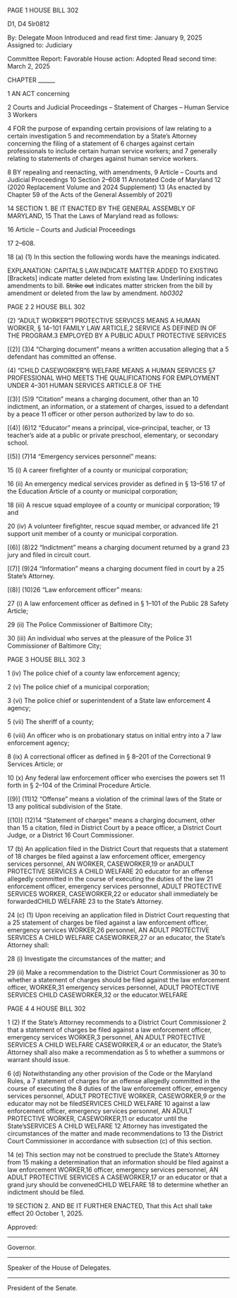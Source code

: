 PAGE 1
HOUSE BILL 302

D1, D4 5lr0812

By: Delegate Moon
Introduced and read first time: January 9, 2025
Assigned to: Judiciary

Committee Report: Favorable
House action: Adopted
Read second time: March 2, 2025

CHAPTER ______

1 AN ACT concerning

2 Courts and Judicial Proceedings – Statement of Charges – Human Service
3 Workers

4 FOR the purpose of expanding certain provisions of law relating to a certain investigation
5 and recommendation by a State’s Attorney concerning the filing of a statement of
6 charges against certain professionals to include certain human service workers; and
7 generally relating to statements of charges against human service workers.

8 BY repealing and reenacting, with amendments,
9 Article – Courts and Judicial Proceedings
10 Section 2–608
11 Annotated Code of Maryland
12 (2020 Replacement Volume and 2024 Supplement)
13 (As enacted by Chapter 59 of the Acts of the General Assembly of 2021)

14 SECTION 1. BE IT ENACTED BY THE GENERAL ASSEMBLY OF MARYLAND,
15 That the Laws of Maryland read as follows:

16 Article – Courts and Judicial Proceedings

17 2–608.

18 (a) (1) In this section the following words have the meanings indicated.

EXPLANATION: CAPITALS LAW.INDICATE MATTER ADDED TO EXISTING
[Brackets] indicate matter deleted from existing law.
Underlining indicates amendments to bill.
~~Strike~~ ~~out~~ indicates matter stricken from the bill by amendment or deleted from the law by
amendment. *hb0302*

PAGE 2
2 HOUSE BILL 302

(2) “ADULT WORKER”1 PROTECTIVE SERVICES MEANS A HUMAN
WORKER, § 14–101 FAMILY LAW ARTICLE,2 SERVICE AS DEFINED IN OF THE
PROGRAM.3 EMPLOYED BY A PUBLIC ADULT PROTECTIVE SERVICES

[(2)] (3)4 “Charging document” means a written accusation alleging that a
5 defendant has committed an offense.

(4) “CHILD CASEWORKER”6 WELFARE MEANS A HUMAN SERVICES
§7 PROFESSIONAL WHO MEETS THE QUALIFICATIONS FOR EMPLOYMENT UNDER
4–301 HUMAN SERVICES ARTICLE.8 OF THE

[(3)] (5)9 “Citation” means a charging document, other than an
10 indictment, an information, or a statement of charges, issued to a defendant by a peace
11 officer or other person authorized by law to do so.

[(4)] (6)12 “Educator” means a principal, vice–principal, teacher, or
13 teacher’s aide at a public or private preschool, elementary, or secondary school.

[(5)] (7)14 “Emergency services personnel” means:

15 (i) A career firefighter of a county or municipal corporation;

16 (ii) An emergency medical services provider as defined in § 13–516
17 of the Education Article of a county or municipal corporation;

18 (iii) A rescue squad employee of a county or municipal corporation;
19 and

20 (iv) A volunteer firefighter, rescue squad member, or advanced life
21 support unit member of a county or municipal corporation.

[(6)] (8)22 “Indictment” means a charging document returned by a grand
23 jury and filed in circuit court.

[(7)] (9)24 “Information” means a charging document filed in court by a
25 State’s Attorney.

[(8)] (10)26 “Law enforcement officer” means:

27 (i) A law enforcement officer as defined in § 1–101 of the Public
28 Safety Article;

29 (ii) The Police Commissioner of Baltimore City;

30 (iii) An individual who serves at the pleasure of the Police
31 Commissioner of Baltimore City;

PAGE 3
HOUSE BILL 302 3

1 (iv) The police chief of a county law enforcement agency;

2 (v) The police chief of a municipal corporation;

3 (vi) The police chief or superintendent of a State law enforcement
4 agency;

5 (vii) The sheriff of a county;

6 (viii) An officer who is on probationary status on initial entry into a
7 law enforcement agency;

8 (ix) A correctional officer as defined in § 8–201 of the Correctional
9 Services Article; or

10 (x) Any federal law enforcement officer who exercises the powers set
11 forth in § 2–104 of the Criminal Procedure Article.

[(9)] (11)12 “Offense” means a violation of the criminal laws of the State or
13 any political subdivision of the State.

[(10)] (12)14 “Statement of charges” means a charging document, other than
15 a citation, filed in District Court by a peace officer, a District Court Judge, or a District
16 Court Commissioner.

17 (b) An application filed in the District Court that requests that a statement of
18 charges be filed against a law enforcement officer, emergency services personnel, AN
WORKER, CASEWORKER,19 or anADULT PROTECTIVE SERVICES A CHILD WELFARE
20 educator for an offense allegedly committed in the course of executing the duties of the law
21 enforcement officer, emergency services personnel, ADULT PROTECTIVE SERVICES
WORKER, CASEWORKER,22 or educator shall immediately be forwardedCHILD WELFARE
23 to the State’s Attorney.

24 (c) (1) Upon receiving an application filed in District Court requesting that a
25 statement of charges be filed against a law enforcement officer, emergency services
WORKER,26 personnel, AN ADULT PROTECTIVE SERVICES A CHILD WELFARE
CASEWORKER,27 or an educator, the State’s Attorney shall:

28 (i) Investigate the circumstances of the matter; and

29 (ii) Make a recommendation to the District Court Commissioner as
30 to whether a statement of charges should be filed against the law enforcement officer,
WORKER,31 emergency services personnel, ADULT PROTECTIVE SERVICES CHILD
CASEWORKER,32 or the educator.WELFARE

PAGE 4
4 HOUSE BILL 302

1 (2) If the State’s Attorney recommends to a District Court Commissioner
2 that a statement of charges be filed against a law enforcement officer, emergency services
WORKER,3 personnel, AN ADULT PROTECTIVE SERVICES A CHILD WELFARE
CASEWORKER,4 or an educator, the State’s Attorney shall also make a recommendation as
5 to whether a summons or warrant should issue.

6 (d) Notwithstanding any other provision of the Code or the Maryland Rules, a
7 statement of charges for an offense allegedly committed in the course of executing the
8 duties of the law enforcement officer, emergency services personnel, ADULT PROTECTIVE
WORKER, CASEWORKER,9 or the educator may not be filedSERVICES CHILD WELFARE
10 against a law enforcement officer, emergency services personnel, AN ADULT PROTECTIVE
WORKER, CASEWORKER,11 or educator until the State’sSERVICES A CHILD WELFARE
12 Attorney has investigated the circumstances of the matter and made recommendations to
13 the District Court Commissioner in accordance with subsection (c) of this section.

14 (e) This section may not be construed to preclude the State’s Attorney from
15 making a determination that an information should be filed against a law enforcement
WORKER,16 officer, emergency services personnel, AN ADULT PROTECTIVE SERVICES A
CASEWORKER,17 or an educator or that a grand jury should be convenedCHILD WELFARE
18 to determine whether an indictment should be filed.

19 SECTION 2. AND BE IT FURTHER ENACTED, That this Act shall take effect
20 October 1, 2025.

Approved:

________________________________________________________________________________
Governor.

________________________________________________________________________________
Speaker of the House of Delegates.

________________________________________________________________________________
President of the Senate.